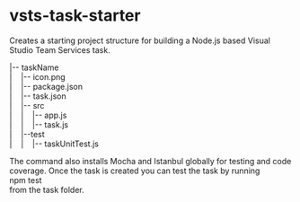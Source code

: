# vsts-task-starter
Creates a starting project structure for building a Node.js based Visual Studio Team Services task.

|-- taskName  
|&nbsp;&nbsp;&nbsp;&nbsp;|-- icon.png  
|&nbsp;&nbsp;&nbsp;&nbsp;|-- package.json  
|&nbsp;&nbsp;&nbsp;&nbsp;|-- task.json  
|&nbsp;&nbsp;&nbsp;&nbsp;|-- src  
|&nbsp;&nbsp;&nbsp;&nbsp;|&nbsp;&nbsp;&nbsp;&nbsp;|-- app.js  
|&nbsp;&nbsp;&nbsp;&nbsp;|&nbsp;&nbsp;&nbsp;&nbsp;|-- task.js    
|&nbsp;&nbsp;&nbsp;&nbsp;|--test  
|&nbsp;&nbsp;&nbsp;&nbsp;|&nbsp;&nbsp;&nbsp;&nbsp;|-- taskUnitTest.js  

The command also installs Mocha and Istanbul globally for testing and code coverage.  Once the task is created you can test the task by running  
npm test  
from the task folder.

